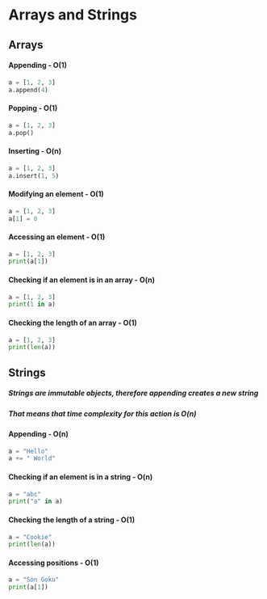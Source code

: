 # Arrays and Strings

## Arrays

#### Appending - O(1)

```python
a = [1, 2, 3]
a.append(4)
```

#### Popping - O(1)

```python
a = [1, 2, 3]
a.pop()
```

#### Inserting - O(n)

```python
a = [1, 2, 3]
a.insert(1, 5)
```

#### Modifying an element - O(1)

```python
a = [1, 2, 3]
a[1] = 0
```

#### Accessing an element - O(1)

```python
a = [1, 2, 3]
print(a[1])
```

#### Checking if an element is in an array - O(n)

```python
a = [1, 2, 3]
print(1 in a)
```

#### Checking the length of an array - O(1)

```python
a = [1, 2, 3]
print(len(a))
```

## Strings
##### Strings are immutable objects, therefore appending creates a new string
##### That means that time complexity for this action is O(n)

#### Appending - O(n)

```python
a = "Hello"
a += " World"
```

#### Checking if an element is in a string - O(n)

```python
a = "abc"
print("a" in a)
```

#### Checking the length of a string - O(1)

```python
a = "Cookie"
print(len(a))
```

#### Accessing positions - O(1)

```python
a = "Son Goku"
print(a[1])
```
